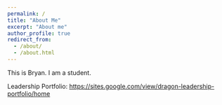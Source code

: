 ```yaml
---
permalink: /
title: "About Me"
excerpt: "About me"
author_profile: true
redirect_from: 
  - /about/
  - /about.html
---
```


This is Bryan. I am a student.

Leadership Portfolio: https://sites.google.com/view/dragon-leadership-portfolio/home